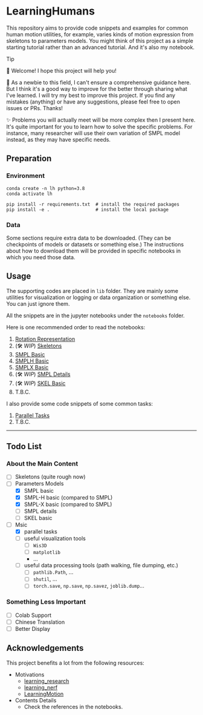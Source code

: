 # LearningHumans

This repository aims to provide code snippets and examples for common human motion utilities, for example, varies kinds of motion expression from skeletons to parameters models. You might think of this project as a simple starting tutorial rather than an advanced tutorial. And it's also my notebook.

> [!TIP]
>
> 👋 Welcome! I hope this project will help you!
>
> 📖 As a newbie to this field, I can't ensure a comprehensive guidance here. But I think it's a good way to improve for the better through sharing what I've learned. I will try my best to improve this project. If you find any mistakes (anything) or have any suggestions, please feel free to open issues or PRs. Thanks!
>
> ✨ Problems you will actually meet will be more complex then I present here. It's quite important for you to learn how to solve the specific problems. For instance, many researcher will use their own variation of SMPL model instead, as they may have specific needs.

## Preparation

### Environment

```shell
conda create -n lh python=3.8
conda activate lh

pip install -r requirements.txt  # install the required packages
pip install -e .                 # install the local package
```

### Data

Some sections require extra data to be downloaded. (They can be checkpoints of models or datasets or something else.) The instructions about how to download them will be provided in specific notebooks in which you need those data.

## Usage

The supporting codes are placed in `lib` folder. They are mainly some utilities for visualization or logging or data organization or something else. You can just ignore them.

All the snippets are in the jupyter notebooks under the `notebooks` folder.

Here is one recommended order to read the notebooks:

1. [Rotation Representation](notebooks/rotation_representation.ipynb)
2. \(🛠️ *WIP*\) [Skeletons](notebooks/skeletons.ipynb)
3. [SMPL Basic](notebooks/SMPL_basic.ipynb)
4. [SMPLH Basic](notebooks/SMPLH_basic.ipynb)
5. [SMPLX Basic](notebooks/SMPLX_basic.ipynb)
6. \(🛠️ *WIP*\) [SMPL Details](notebooks/SMPL_details.ipynb)
7. \(🛠️ *WIP*\) [SKEL Basic](notebooks/SKEL_basic.ipynb)
8. T.B.C.

I also provide some code snippets of some common tasks:

1. [Parallel Tasks](notebooks/parallel.ipynb)
2. T.B.C.

---

## Todo List

### About the Main Content

- [ ] Skeletons (quite rough now)
- [ ] Parameters Models
    - [x] SMPL basic
    - [x] SMPL-H basic (compared to SMPL)
    - [x] SMPL-X basic (compared to SMPL)
    - [ ] SMPL details
    - [ ] SKEL basic
- [ ] Msic
    - [x] parallel tasks
    - [ ] useful visualization tools
        - [ ] `Wis3D`
        - [ ] `matplotlib`
        - ...
    - [ ] useful data processing tools (path walking, file dumping, etc.)
        - [ ] `pathlib.Path`, ...
        - [ ] `shutil`, ...
        - [ ] `torch.save`, `np.save`, `np.savez`, `joblib.dump`...

### Something Less Important

- [ ] Colab Support
- [ ] Chinese Translation
- [ ] Better Display

## Acknowledgements

This project benefits a lot from the following resources:

- Motivations
    - [learning_research](https://github.com/pengsida/learning_research)
    - [learning_nerf](https://github.com/pengsida/learning_nerf)
    - [LearningMotion](https://github.com/phj128/LearningMotion)
- Contents Details
    - Check the references in the notebooks.